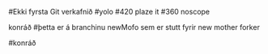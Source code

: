 #Ekki fyrsta Git verkafnið
#yolo
#420 plaze it
#360 noscope

konráð
#þetta er á branchinu newMofo sem er stutt fyrir new mother forker

#konráð
